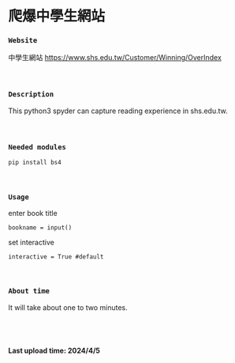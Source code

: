# 爬爆中學生網站

### `Website`
中學生網站
https://www.shs.edu.tw/Customer/Winning/OverIndex
<br><br>
<br>

### `Description` 
This python3 spyder can capture reading experience in shs.edu.tw.
<br><br>
<br>

### `Needed modules`
```py
pip install bs4
```
<br>

### `Usage`

enter book title <br>

    bookname = input()
set interactive <br>

    interactive = True #default
<br>

### `About time`
It will take about one to two minutes.
<br><br><br>
<br>

#### Last upload time: 2024/4/5
